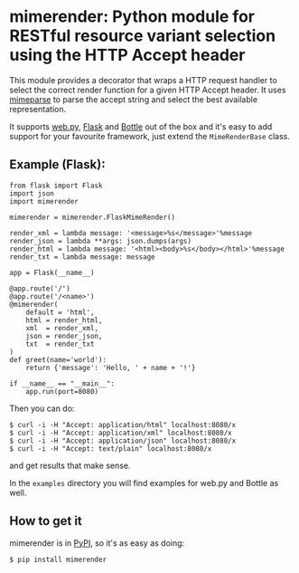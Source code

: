 # mimerender: Python module for RESTful resource variant selection using the HTTP Accept header

This module provides a decorator that wraps a HTTP request handler to select the correct render function for a given HTTP Accept header. It uses [mimeparse](http://code.google.com/p/mimeparse) to parse the accept string and select the best available representation.

It supports [web.py](http://webpy.org), [Flask](http://flask.pocoo.org) and [Bottle](http://bottlepy.org) out of the box and it's easy to add support for your favourite framework, just extend the `MimeRenderBase` class.

## Example (Flask):

    from flask import Flask
    import json
    import mimerender

    mimerender = mimerender.FlaskMimeRender()

    render_xml = lambda message: '<message>%s</message>'%message
    render_json = lambda **args: json.dumps(args)
    render_html = lambda message: '<html><body>%s</body></html>'%message
    render_txt = lambda message: message

    app = Flask(__name__)

    @app.route('/')
    @app.route('/<name>')
    @mimerender(
        default = 'html',
        html = render_html,
        xml  = render_xml,
        json = render_json,
        txt  = render_txt
    )
    def greet(name='world'):
        return {'message': 'Hello, ' + name + '!'}

    if __name__ == "__main__":
        app.run(port=8080)

Then you can do:

    $ curl -i -H "Accept: application/html" localhost:8080/x
    $ curl -i -H "Accept: application/xml" localhost:8080/x
    $ curl -i -H "Accept: application/json" localhost:8080/x
    $ curl -i -H "Accept: text/plain" localhost:8080/x

and get results that make sense.

In the `examples` directory you will find examples for web.py and Bottle as well.

## How to get it

mimerender is in [PyPI](http://pypi.python.org/pypi/mimerender), so it's as easy as doing:

    $ pip install mimerender
